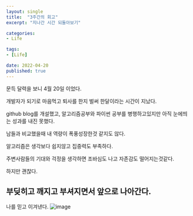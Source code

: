 ```yaml
---
layout: single
title:  "3주간의 회고"
excerpt: "지나간 시간 되돌아보기"

categories:
- Life

tags:
- [Life]

date: 2022-04-20
published: true
---
```


문득 달력을 보니 4월 20일 이었다.


개발자가 되기로 마음먹고 퇴사를 한지 벌써 한달이라는 시간이 지났다.

github blog를 개설했고, 알고리즘공부와 파이썬 공부를 병행하고있지만 아직 눈에띄는 성과를 내진 못했다.

남들과 비교했을때 내 역량이 폭풍성장한것 같지도 않다.

알고리즘은 생각보다 쉽지않고 집중력도 부족하다.

주변사람들의 기대와 걱정을 생각하면 조바심도 나고 자존감도 떨어지는것같다.

하지만 괜찮다.

## 부딪히고 깨지고 부셔지면서 앞으로 나아간다.

나를 믿고 이겨낸다.
![image](https://user-images.githubusercontent.com/101924720/164169842-3bd323f3-d593-479f-89d0-c5e52f985b0c.png)

